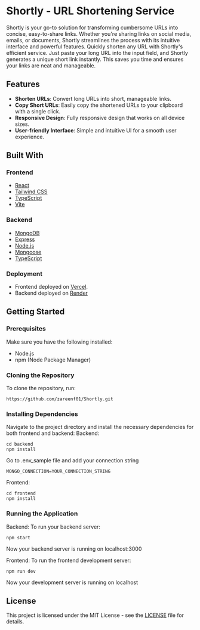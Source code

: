 # Shortly - URL Shortening Service

Shortly is your go-to solution for transforming cumbersome URLs into concise, easy-to-share links. Whether you're sharing links on social media, emails, or documents, Shortly streamlines the process with its intuitive interface and powerful features. Quickly shorten any URL with Shortly's efficient service. Just paste your long URL into the input field, and Shortly generates a unique short link instantly. This saves you time and ensures your links are neat and manageable.

## Features

- **Shorten URLs**: Convert long URLs into short, manageable links.
- **Copy Short URLs**: Easily copy the shortened URLs to your clipboard with a single click.
- **Responsive Design**: Fully responsive design that works on all device sizes.
- **User-friendly Interface**: Simple and intuitive UI for a smooth user experience.

## Built With

### Frontend
- [React](https://reactjs.org/)
- [Tailwind CSS](https://tailwindcss.com/)
- [TypeScript](https://www.typescriptlang.org/)
- [Vite](https://vitejs.dev/)


### Backend

- [MongoDB](https://www.mongodb.com/)
- [Express](https://expressjs.com/)
- [Node.js](https://nodejs.org/)
- [Mongoose](https://mongoosejs.com/)
- [TypeScript](https://www.typescriptlang.org/)

### Deployment

- Frontend deployed on [Vercel](https://vercel.com/).
- Backend deployed on [Render](https://render.com/)

## Getting Started

### Prerequisites

Make sure you have the following installed:

- Node.js
- npm (Node Package Manager)

### Cloning the Repository

To clone the repository, run:

```
https://github.com/zareenf01/Shortly.git
```

### Installing Dependencies
Navigate to the project directory and install the necessary dependencies for both frontend and backend:
Backend:
```
cd backend
npm install
```
Go to .env_sample file and add your connection string
```
MONGO_CONNECTION=YOUR_CONNECTION_STRING
```

Frontend:
```
cd frontend
npm install
```

### Running the Application
Backend:
To run your backend server:
```
npm start
```
Now your backend server is running on localhost:3000

Frontend:
To run the frontend development server:
```
npm run dev
```
Now your development server is running on localhost

## License

This project is licensed under the MIT License - see the [LICENSE](LICENSE) file for details.
